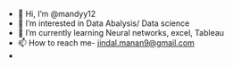 - 👋 Hi, I’m @mandyy12
- 👀 I’m interested in Data Abalysis/ Data science
- 🌱 I’m currently learning Neural networks, excel, Tableau
- 📫 How to reach me- jindal.manan9@gmail.com
-

<!---
mandyy12/mandyy12 is a ✨ special ✨ repository because its `README.md` (this file) appears on your GitHub profile.
You can click the Preview link to take a look at your changes.
--->
